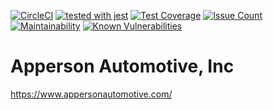 [![CircleCI](https://circleci.com/gh/WebJamApps/AppersonAuto.svg?style=svg)](https://circleci.com/gh/WebJamApps/AppersonAuto)
[![tested with jest](https://img.shields.io/badge/tested_with-jest-99424f.svg)](https://github.com/facebook/jest)
[![Test Coverage](https://api.codeclimate.com/v1/badges/c105d2e919879effaea8/test_coverage)](https://codeclimate.com/github/WebJamApps/AppersonAuto/test_coverage)
[![Issue Count](https://codeclimate.com/github/WebJamApps/AppersonAuto/badges/issue_count.svg)](https://codeclimate.com/github/WebJamApps/AppersonAuto/issues)
[![Maintainability](https://api.codeclimate.com/v1/badges/c105d2e919879effaea8/maintainability)](https://codeclimate.com/github/WebJamApps/AppersonAuto/maintainability)
[![Known Vulnerabilities](https://snyk.io/test/github/webjamapps/AppersonAuto/badge.svg)](https://snyk.io/test/github/webjamapps/AppersonAuto)

# Apperson Automotive, Inc

<https://www.appersonautomotive.com/>
